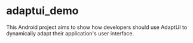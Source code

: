 adaptui_demo
============

This Android project aims to show how developers should use AdaptUI to dynamically adapt their application's user interface.
